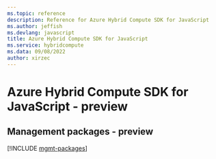 ```yaml
---
ms.topic: reference
description: Reference for Azure Hybrid Compute SDK for JavaScript
ms.author: jeffish
ms.devlang: javascript
title: Azure Hybrid Compute SDK for JavaScript
ms.service: hybridcompute
ms.data: 09/08/2022
author: xirzec
---
```

# Azure Hybrid Compute SDK for JavaScript - preview

## Management packages - preview
[!INCLUDE [mgmt-packages](hybrid-compute-mgmt-index.md)]
